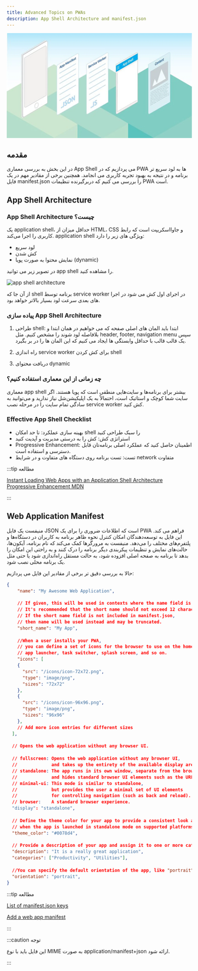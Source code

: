 ```yaml
---
title: Advanced Topics on PWAs
description: App Shell Architecture and manifest.json
---
```


![app shell](../images/app-shell-banner.webp)

## مقدمه
در این بخش به بررسی معماری App Shell می پردازیم که در PWA ها به لود سریع تر برنامه و در نتیجه به بهبود تجربه کاربری می انجامد. همچنین برخی از مقادیر مهم در یک فایل manifest.json را بررسی می کنیم که دربرگیرنده تنظیمات PWA است.

## App Shell Architecture

### App Shell Architecture چیست؟
یک application shell، حداقل میزان از HTML، CSS و جاوااسکریپت است که رابط کاربری را اجرا می‌کند. application shell ویژگی های زیر را دارد:

- لود سریع
- کش شدن
- نمایش محتوا به صورت پویا (dynamic)

در تصویر زیر می توانید app shell را مشاهده کنید.

![app shell architecture](../images/app-shell-architecture.avif)

از آن جا که shell برنامه توسط service worker در اجرای اول کش می شود در اجرا های بعدی  سرعت لود بسیار بالاتر خواهد بود. 

### پیاده سازی App Shell Architecture

1. طراحی shell: ابتدا باید المان های اصلی صفحه که می خواهیم در همان ابتدا و بلافاصله لود شوند را مشخص کنیم. مثل header, footer, navigation menu
سپس یک قالب قالب با حداقل وابستگی ها ایجاد می کنیم که این المان ها را در بر بگیرد.
2. راه اندازی service worker برای کش کردن shell

3. دریافت محتوای dynamic 

### چه زمانی از این معماری استفاده کنیم؟
معماری app shell بیشتر برای برنامه‌ها و سایت‌هایی منطقی است که پویا هستند. اگر سایت شما کوچک و استاتیک است، احتمالاً به یک اپلیکیشن‌شل نیاز ندارید و می‌توانید به سادگی تمام سایت را در مرحله نصب service worker کش کنید. 

###  Effective App Shell Checklist
-  بهینه سازی عملکرد: تا حد امکان shell را سبک طراحی کنید
- استراتژی کش: کش را به درستی مدیریت و آپدیت کنید
-  Progressive Enhancement:  اطمینان حاصل کنید که عملکرد اصلی برنامه‌تان قابل دسترسی و استفاده است.
-  تست:‌ تست برنامه روی دستگاه های متفاوت و در شرایط network متفاوت

:::tip مطالعه

[Instant Loading Web Apps with an Application Shell Architecture](https://developer.chrome.com/blog/app-shell/)
[Progressive Enhancement MDN](https://developer.mozilla.org/en-US/docs/Glossary/Progressive_Enhancement)

:::

## Web Application Manifest
 منیفست یک فایل JSON است که اطلاعات ضروری را برای یک PWA فراهم می کند. این فایل به توسعه‌دهندگان امکان کنترل نحوه ظاهر برنامه به کاربران در دستگاه‌ها و پلتفرم‌های مختلف را می‌دهد. منیفست به مرورگرها کمک می‌کند که نام برنامه، آیکون‌ها، حالت‌های نمایش و تنظیمات پیکربندی دیگر برنامه را درک کنند و به راحتی این امکان را بدهد تا برنامه به صفحه اصلی افزوده شود، به حالت مستقل راه‌اندازی شود یا حتی مثل یک برنامه محلی نصب شود.

حالا به بررسی  دقیق تر برخی از مقادیر این فایل می پردازیم:

```json
{
    "name": "My Awesome Web Application",

    // If given, this will be used in contexts where the name field is too long.
    // It's recommended that the short name should not exceed 12 characters.
    // If the short name field is not included in manifest.json,
    // then name will be used instead and may be truncated.
    "short_name": "My App",

    //When a user installs your PWA,
    // you can define a set of icons for the browser to use on the home screen,
    // app launcher, task switcher, splash screen, and so on.
    "icons": [
    {
      "src": "/icons/icon-72x72.png",
      "type": "image/png",
      "sizes": "72x72"
    },
    {
      "src": "/icons/icon-96x96.png",
      "type": "image/png",
      "sizes": "96x96"
    },
    // Add more icon entries for different sizes
  ],

  // Opens the web application without any browser UI.

  // fullscreen: Opens the web application without any browser UI, 
  //             and takes up the entirety of the available display area.
  // standalone: The app runs in its own window, separate from the browser,
  //             and hides standard browser UI elements such as the URL bar
  // minimal-ui: This mode is similar to standalone,
  //             but provides the user a minimal set of UI elements
  //             for controlling navigation (such as back and reload). 
  // browser:    A standard browser experience.
  "display": "standalone",

  // Define the theme color for your app to provide a consistent look and feel
  // when the app is launched in standalone mode on supported platforms.
  "theme_color": "#0078d4",

  // Provide a description of your app and assign it to one or more categories.
  "description": "It is a really great application",
  "categories": ["Productivity", "Utilities"],

  //You can specify the default orientation of the app, like "portrait" or "landscape"
  "orientation": "portrait",
}

```


:::tip مطالعه

[List of manifest.json keys](https://developer.mozilla.org/en-US/docs/Mozilla/Add-ons/WebExtensions/manifest.json#list_of_manifest.json_keys)

[Add a web app manifest](https://web.dev/add-manifest/)

:::


:::caution توجه

این فایل باید با نوع MIME به صورت application/manifest+json ارائه شود.

:::
